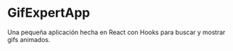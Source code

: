 # GifExpertApp


Una pequeña aplicación hecha en React con Hooks para buscar y mostrar gifs animados.
